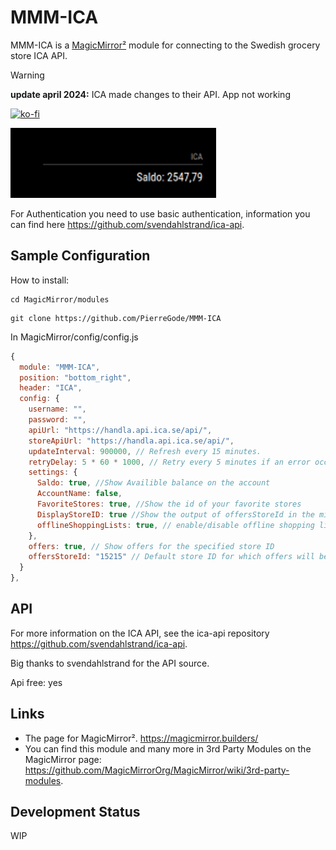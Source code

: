 # MMM-ICA

MMM-ICA is a [MagicMirror²](https://github.com/MagicMirrorOrg/MagicMirror) module for connecting to the Swedish grocery store ICA API.

> [!WARNING]
> **update april 2024:** ICA made changes to their API. App not working

[![ko-fi](https://ko-fi.com/img/githubbutton_sm.svg)](https://ko-fi.com/J3J2EARPK)

![saldo screenshot](screenshot.png)

For Authentication you need to use basic authentication, information you can find here <https://github.com/svendahlstrand/ica-api>.

## Sample Configuration

How to install:

```shell
cd MagicMirror/modules
```

```shell
git clone https://github.com/PierreGode/MMM-ICA
```

In MagicMirror/config/config.js

```JavaScript
{
  module: "MMM-ICA",
  position: "bottom_right",
  header: "ICA",
  config: {
    username: "",
    password: "",
    apiUrl: "https://handla.api.ica.se/api/",
    storeApiUrl: "https://handla.api.ica.se/api/",
    updateInterval: 900000, // Refresh every 15 minutes.
    retryDelay: 5 * 60 * 1000, // Retry every 5 minutes if an error occurs.
    settings: {
      Saldo: true, //Show Availible balance on the account 
      AccountName: false,
      FavoriteStores: true, //Show the id of your favorite stores
      DisplayStoreID: true //Show the output of offersStoreId in the mirror
      offlineShoppingLists: true, // enable/disable offline shopping lists feature
    },
    offers: true, // Show offers for the specified store ID
    offersStoreId: "15215" // Default store ID for which offers will be displayed
  }
},
```

## API

For more information on the ICA API, see the ica-api repository <https://github.com/svendahlstrand/ica-api>.

Big thanks to svendahlstrand for the API source.

Api free: yes

## Links

- The page for MagicMirror². <https://magicmirror.builders/>
- You can find this module and many more in 3rd Party Modules on the MagicMirror page: <https://github.com/MagicMirrorOrg/MagicMirror/wiki/3rd-party-modules>.

## Development Status

WIP
